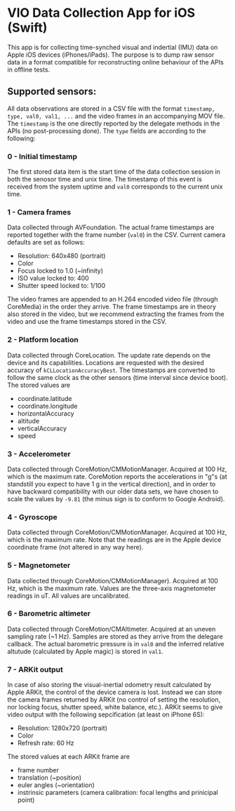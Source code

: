 # VIO Data Collection App for iOS (Swift)

This app is for collecting time-synched visual and indertial (IMU) data on Apple iOS devices (iPhones/iPads). The purpose is to dump raw sensor data in a format compatible for reconstructing online behaviour of the APIs in offline tests.

## Supported sensors:

All data observations are stored in a CSV file with the format `timestamp, type, val0, val1, ...` and the video frames in an accompanying MOV file. The `timestamp` is the one directly reported by the delegate methods in the APIs (no post-processing done). The `type` fields are according to the following:

### 0 - Initial timestamp
The first stored data item is the start time of the data collection session in both the senosor time and unix time. The timestamp of this event is received from the system uptime and `val0` corresponds to the current unix time.

### 1 - Camera frames
Data collected through AVFoundation. The actual frame timestamps are reported together with the frame number (`val0`) in the CSV. Current camera defaults are set as follows:
* Resolution: 640x480 (portrait)
* Color
* Focus locked to 1.0 (~infinity)
* ISO value locked to: 400
* Shutter speed locked to: 1/100

The video frames are appended to an H.264 encoded video file (through CoreMedia) in the order they arrive. The frame timestamps are in theory also stored in the video, but we recommend extracting the frames from the video and use the frame timestamps stored in the CSV.

### 2 - Platform location
Data collected through CoreLocation. The update rate depends on the device and its capabilities. Locations are requested with the desired accuracy of `kCLLocationAccuracyBest`. The timestamps are converted to follow the same clock as the other sensors (time interval since device boot). The stored values are
* coordinate.latitude
* coordinate.longitude
* horizontalAccuracy
* altitude
* verticalAccuracy
* speed

### 3 - Accelerometer
Data collected through CoreMotion/CMMotionManager. Acquired at 100 Hz, which is the maximum rate. CoreMotion reports the accelerations in "g"s (at standstill you expect to have 1 g in the vertical direction), and in order to have backward compatibility with our older data sets, we have chosen to scale the values by `-9.81` (the minus sign is to conform to Google Android).

### 4 - Gyroscope 
Data collected through CoreMotion/CMMotionManager. Acquired at 100 Hz, which is the maximum rate. Note that the readings are in the Apple device coordinate frame (not altered in any way here).

### 5 - Magnetometer
Data collected through CoreMotion/CMMotionManager). Acquired at 100 Hz, which is the maximum rate. Values are the three-axis magnetometer readings in uT. All values are uncalibrated.

### 6 - Barometric altimeter
Data collected through CoreMotion/CMAltimeter. Acquired at an uneven sampling rate (~1 Hz). Samples are stored as they arrive from the delegare callback. The actual barometric pressure is in `val0` and the inferred relative altutude (calculated by Apple magic) is stored in `val1`.

### 7 - ARKit output
In case of also storing the visual-inertial odometry result calculated by Apple ARKit, the control of the device camera is lost. Instead we can store the camera frames returned by ARKit (no control of setting the resolution, nor locking focus, shutter speed, white balance, etc.). ARKit seems to give video output with the following sepcification (at least on iPhone 6S):
* Resolution: 1280x720 (portrait)
* Color
* Refresh rate: 60 Hz

The stored values at each ARKit frame are
* frame number
* translation (~position)
* euler angles (~orientation)
* instrinsic parameters (camera calibration: focal lengths and prinicipal point)
